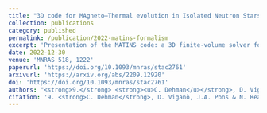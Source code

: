 ```yaml
---
title: "3D code for MAgneto–Thermal evolution in Isolated Neutron Stars, MATINS: the magnetic field formalism"
collection: publications
category: published
permalink: /publication/2022-matins-formalism
excerpt: 'Presentation of the MATINS code: a 3D finite-volume solver for magnetic field evolution in isolated neutron stars, including full magnetic formalism.'
date: 2022-12-30
venue: 'MNRAS 518, 1222'
paperurl: 'https://doi.org/10.1093/mnras/stac2761'
arxivurl: 'https://arxiv.org/abs/2209.12920'
doi: 'https://doi.org/10.1093/mnras/stac2761'
authors: "<strong>9.</strong> <strong><u>C. Dehman</u></strong>, D. Viganò, J.A. Pons, N. Rea"
citation: '9. <strong>C. Dehman</strong>, D. Viganò, J.A. Pons & N. Rea (2022). <small><strong>3D code for MAgneto–Thermal evolution in Isolated Neutron Stars, MATINS: the magnetic field formalism</strong></small>. <em>MNRAS <b>518</b>, 1222</em>. (<a href="https://arxiv.org/abs/2209.12920">arXiv</a>, <a href="https://ui.adsabs.harvard.edu/abs/2023MNRAS.518.1222D/abstract">ADS</a>, <a href="https://doi.org/10.1093/mnras/stac2761">DOI</a>)'
---
```

